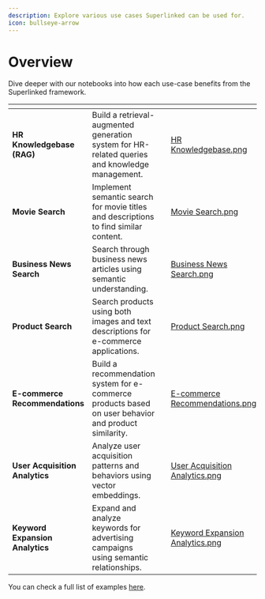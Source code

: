 ```yaml
---
description: Explore various use cases Superlinked can be used for.
icon: bullseye-arrow
---
```


# Overview

Dive deeper with our notebooks into how each use-case benefits from the Superlinked framework.

<table data-view="cards">
<thead>
<tr><th></th><th></th><th data-type="content-ref"></th><th data-hidden data-card-cover data-type="files"></th><th data-hidden data-card-target data-type="content-ref">
</th></tr>
</thead>
<tbody>
    <tr>
        <td><strong>HR Knowledgebase (RAG)</strong></td>
        <td>Build a retrieval-augmented generation system for HR-related queries and knowledge management.</td>
        <td></td>
        <td><a href="../.gitbook/assets/use-case-thumbnails/hr_knowledgebase.png">HR Knowledgebase.png</a></td>
        <td><a href="https://colab.research.google.com/github/superlinked/superlinked/blob/main/notebook/rag_hr_knowledgebase.ipynb" target="_blank">hr_knowledgebase</a></td>
    </tr>
    <tr>
        <td><strong>Movie Search</strong></td>
        <td>Implement semantic search for movie titles and descriptions to find similar content.</td>
        <td></td>
        <td><a href="../.gitbook/assets/use-case-thumbnails/movies.png">Movie Search.png</a></td>
        <td><a href="https://colab.research.google.com/github/superlinked/superlinked/blob/main/notebook/semantic_search_netflix_titles.ipynb" target="_blank">movie_search</a></td>
    </tr>
    <tr>
        <td><strong>Business News Search</strong></td>
        <td>Search through business news articles using semantic understanding.</td>
        <td></td>
        <td><a href="../.gitbook/assets/use-case-thumbnails/business_news.png">Business News Search.png</a></td>
        <td><a href="https://colab.research.google.com/github/superlinked/superlinked/blob/main/notebook/semantic_search_news.ipynb" target="_blank">news_search</a></td>
    </tr>
    <tr>
        <td><strong>Product Search</strong></td>
        <td>Search products using both images and text descriptions for e-commerce applications.</td>
        <td></td>
        <td><a href="../.gitbook/assets/use-case-thumbnails/product_img_desc.png">Product Search.png</a></td>
        <td><a href="https://colab.research.google.com/github/superlinked/superlinked/blob/main/notebook/image_search_e_commerce.ipynb" target="_blank">product_search</a></td>
    </tr>
    <tr>
        <td><strong>E-commerce Recommendations</strong></td>
        <td>Build a recommendation system for e-commerce products based on user behavior and product similarity.</td>
        <td></td>
        <td><a href="../.gitbook/assets/use-case-thumbnails/ecomm.png">E-commerce Recommendations.png</a></td>
        <td><a href="https://colab.research.google.com/github/superlinked/superlinked/blob/main/notebook/recommendations_e_commerce.ipynb" target="_blank">ecommerce_recommendations</a></td>
    </tr>
    <tr>
        <td><strong>User Acquisition Analytics</strong></td>
        <td>Analyze user acquisition patterns and behaviors using vector embeddings.</td>
        <td></td>
        <td><a href="../.gitbook/assets/use-case-thumbnails/user_acquisition.png">User Acquisition Analytics.png</a></td>
        <td><a href="https://colab.research.google.com/github/superlinked/superlinked/blob/main/notebook/analytics_user_acquisition.ipynb" target="_blank">user_acquisition</a></td>
    </tr>
    <tr>
        <td><strong>Keyword Expansion Analytics</strong></td>
        <td>Expand and analyze keywords for advertising campaigns using semantic relationships.</td>
        <td></td>
        <td><a href="../.gitbook/assets/use-case-thumbnails/keyword_expansion.png">Keyword Expansion Analytics.png</a></td>
        <td><a href="https://colab.research.google.com/github/superlinked/superlinked/blob/main/notebook/analytics_keyword_expansion_ads.ipynb" target="_blank">keyword_expansion</a></td>
    </tr>
</tbody>
</table>

You can check a full list of examples [here](https://github.com/superlinked/superlinked/tree/main/notebook).
